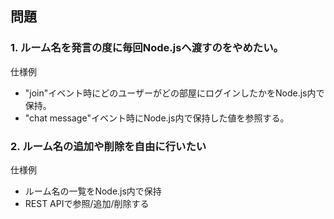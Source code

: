 ## 問題

### 1. ルーム名を発言の度に毎回Node.jsへ渡すのをやめたい。
仕様例
* "join"イベント時にどのユーザーがどの部屋にログインしたかをNode.js内で保持。
* "chat message"イベント時にNode.js内で保持した値を参照する。

### 2. ルーム名の追加や削除を自由に行いたい
仕様例
* ルーム名の一覧をNode.js内で保持
* REST APIで参照/追加/削除する
